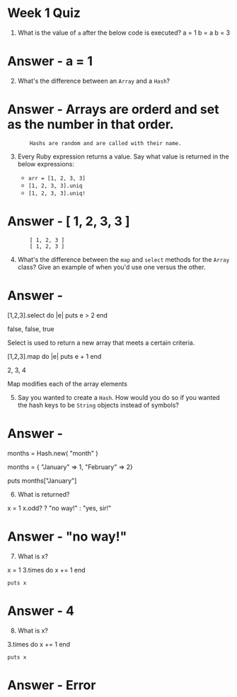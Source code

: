 # Week 1 Quiz
1. What is the value of `a` after the below code is executed?
 a = 1
    b = a
    b = 3

# Answer - a = 1

2. What's the difference between an `Array` and a `Hash`?

# Answer - Arrays are orderd and set as the number in that order. 
           Hashs are random and are called with their name.


3. Every Ruby expression returns a value. Say what value is returned in the below expressions:

    * `arr = [1, 2, 3, 3]`
    * `[1, 2, 3, 3].uniq`
    * `[1, 2, 3, 3].uniq!`

# Answer - [ 1, 2, 3, 3 ]
           [ 1, 2, 3 ]
           [ 1, 2, 3 ]

4. What's the difference between the `map` and `select` methods for the `Array` class? Give an example of when you'd use one versus the other.

# Answer - 

[1,2,3].select do |e| 
  puts e > 2
end

false, false, true


Select is used to return a new array that meets 
a certain criteria.


[1,2,3].map do |e| 
  puts e + 1
end

2, 3, 4

Map modifies each of the array elements


5. Say you wanted to create a `Hash`. How would you do so if you wanted the hash keys to be `String` objects instead of symbols?

# Answer -

months = Hash.new( "month" )

months = { "January" => 1,  "February" => 2}

puts months["January"]

6. What is returned?

 x = 1
    x.odd? ? "no way!" : "yes, sir!"

# Answer - "no way!"

7. What is x?

x = 1
    3.times do
      x += 1
    end

    puts x

# Answer - 4

8. What is x?

3.times do
    x += 1
    end

    puts x

# Answer - Error

  